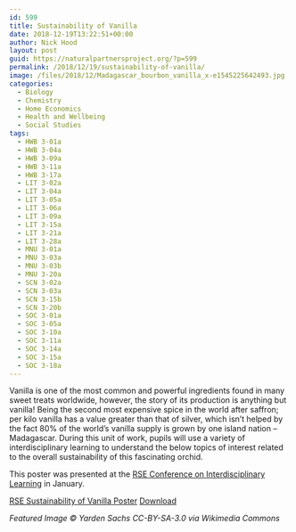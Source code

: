 ```yaml
---
id: 599
title: Sustainability of Vanilla
date: 2018-12-19T13:22:51+00:00
author: Nick Hood
layout: post
guid: https://naturalpartnersproject.org/?p=599
permalink: /2018/12/19/sustainability-of-vanilla/
image: /files/2018/12/Madagascar_bourbon_vanilla_x-e1545225642493.jpg
categories:
  - Biology
  - Chemistry
  - Home Economics
  - Health and Wellbeing
  - Social Studies
tags:
  - HWB 3-01a
  - HWB 3-04a
  - HWB 3-09a
  - HWB 3-11a
  - HWB 3-17a
  - LIT 3-02a
  - LIT 3-04a
  - LIT 3-05a
  - LIT 3-06a
  - LIT 3-09a
  - LIT 3-15a
  - LIT 3-21a
  - LIT 3-28a
  - MNU 3-01a
  - MNU 3-03a
  - MNU 3-03b
  - MNU 3-20a
  - SCN 3-02a
  - SCN 3-03a
  - SCN 3-15b
  - SCN 3-20b
  - SOC 3-01a
  - SOC 3-05a
  - SOC 3-10a
  - SOC 3-11a
  - SOC 3-14a
  - SOC 3-15a
  - SOC 3-18a
---
```

Vanilla is one of the most common and powerful ingredients found in many sweet treats worldwide, however, the story of its production is anything but vanilla! Being the second most expensive spice in the world after saffron; per kilo vanilla has a value greater than that of silver, which isn’t helped by the fact 80% of the world’s vanilla supply is grown by one island nation – Madagascar. During this unit of work, pupils will use a variety of interdisciplinary learning to understand the below topics of interest related to the overall sustainability of this fascinating orchid. 

This poster was presented at the [RSE Conference on Interdisciplinary Learning](https://www.rse.org.uk/event/interdisciplinary-learning-creative-thinking-for-a-complex-world/) in January.

[RSE Sustainability of Vanilla Poster](/files/2018/12/RSE-Sustainability-of-Vanilla-Poster.pdf) <a href="/files/2018/12/RSE-Sustainability-of-Vanilla-Poster.pdf" class="btn btn-sm btn-default" download>Download</a>

*Featured Image © Yarden Sachs CC-BY-SA-3.0 via Wikimedia Commons*

